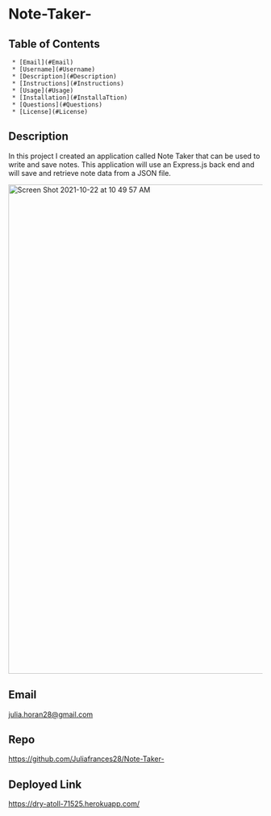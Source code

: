 
  # Note-Taker-

   ## Table of Contents
     * [Email](#Email)
     * [Username](#Username)
     * [Description](#Description)
     * [Instructions](#Instructions)
     * [Usage](#Usage)
     * [Installation](#InstallaTtion)
     * [Questions](#Questions)
     * [License](#License)
     
  ## Description
   In this project I created an application called Note Taker that can be used to write and save notes. This application will use an Express.js back end and will save and retrieve note data from a JSON file.

<img width="970" alt="Screen Shot 2021-10-22 at 10 49 57 AM" src="https://user-images.githubusercontent.com/67694214/138476432-3d0330f2-a29f-4fae-9934-7b438ba2ed3f.png">



  ## Email 
  julia.horan28@gmail.com

  ## Repo
  https://github.com/Juliafrances28/Note-Taker-
  
  ## Deployed Link 
  https://dry-atoll-71525.herokuapp.com/
  
